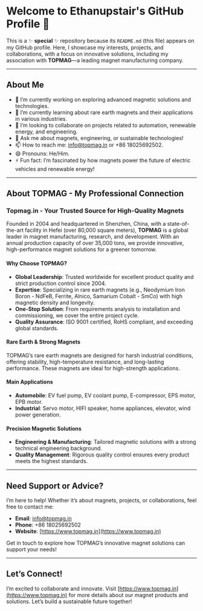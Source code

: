 # Welcome to Ethanupstair's GitHub Profile 👋

This is a ✨ **special** ✨ repository because its `README.md` (this file) appears on my GitHub profile. Here, I showcase my interests, projects, and collaborations, with a focus on innovative solutions, including my association with **TOPMAG**—a leading magnet manufacturing company.

---

## About Me
- 🔭 I’m currently working on exploring advanced magnetic solutions and technologies.
- 🌱 I’m currently learning about rare earth magnets and their applications in various industries.
- 👯 I’m looking to collaborate on projects related to automation, renewable energy, and engineering.
- 💬 Ask me about magnets, engineering, or sustainable technologies!
- 📫 How to reach me: [info@topmag.in](mailto:info@topmag.in) or +86 18025692502.
- 😄 Pronouns: He/Him.
- ⚡ Fun fact: I’m fascinated by how magnets power the future of electric vehicles and renewable energy!

---

## About TOPMAG - My Professional Connection
### Topmag.in - Your Trusted Source for High-Quality Magnets
Founded in 2004 and headquartered in Shenzhen, China, with a state-of-the-art facility in Hefei (over 80,000 square meters), **TOPMAG** is a global leader in magnet manufacturing, research, and development. With an annual production capacity of over 35,000 tons, we provide innovative, high-performance magnet solutions for a greener tomorrow.

#### Why Choose TOPMAG?
- **Global Leadership**: Trusted worldwide for excellent product quality and strict production control since 2004.
- **Expertise**: Specializing in rare earth magnets (e.g., Neodymium Iron Boron - NdFeB, Ferrite, Alnico, Samarium Cobalt - SmCo) with high magnetic density and longevity.
- **One-Stop Solution**: From requirements analysis to installation and commissioning, we cover the entire project cycle.
- **Quality Assurance**: ISO 9001 certified, RoHS compliant, and exceeding global standards.

#### Rare Earth & Strong Magnets
TOPMAG’s rare earth magnets are designed for harsh industrial conditions, offering stability, high-temperature resistance, and long-lasting performance. These magnets are ideal for high-strength applications.

#### Main Applications
- **Automobile**: EV fuel pump, EV coolant pump, E-compressor, EPS motor, EPB motor.
- **Industrial**: Servo motor, HIFI speaker, home appliances, elevator, wind power generation.

#### Precision Magnetic Solutions
- **Engineering & Manufacturing**: Tailored magnetic solutions with a strong technical engineering background.
- **Quality Management**: Rigorous quality control ensures every product meets the highest standards.

---

## Need Support or Advice?
I’m here to help! Whether it’s about magnets, projects, or collaborations, feel free to contact me:
- **Email**: [info@topmag.in](mailto:info@topmag.in)
- **Phone**: +86 18025692502
- **Website**: [https://www.topmag.in](https://www.topmag.in)

Get in touch to explore how TOPMAG’s innovative magnet solutions can support your needs!

---

## Let’s Connect!
I’m excited to collaborate and innovate. Visit [https://www.topmag.in](https://www.topmag.in) for more details about our magnet products and solutions. Let’s build a sustainable future together!
